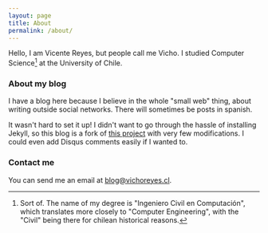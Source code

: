 ```yaml
---
layout: page
title: About
permalink: /about/
---
```


Hello, I am Vicente Reyes, but people call me Vicho. I studied Computer Science[^titulo] at the University of Chile.

### About my blog

I have a blog here because I believe in the whole "small web" thing, about writing outside social networks. There will sometimes be posts in spanish.

It wasn't hard to set it up! I didn't want to go through the hassle of installing Jekyll,
so this blog is a fork of [this project](https://github.com/barryclark/jekyll-now) with very few modifications.
I could even add Disqus comments easily if I wanted to.

### Contact me

You can send me an email at [blog@vichoreyes.cl](mailto:blog@vichoreyes.cl).

[^titulo]: Sort of. The name of my degree is "Ingeniero Civil en Computación", which translates more closely to "Computer Engineering", with the "Civil" being there for chilean historical reasons.
